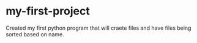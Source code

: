 # my-first-project
Created my first python program that will craete files and have files being sorted based on name.
